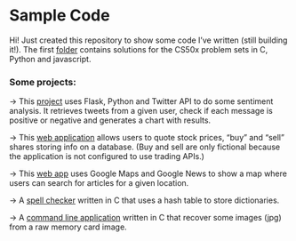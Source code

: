 # Sample Code 

Hi!
Just created this repository to show some code I’ve written (still building it!). The first [folder](https://github.com/csouto/samplecode/tree/master/CS50x) contains solutions for the CS50x problem sets in C, Python and javascript.

### Some projects:

-> This [project](https://github.com/csouto/samplecode/tree/master/CS50x/pset6/sentiments) uses Flask, Python and Twitter API to do some sentiment analysis. It retrieves tweets from a given user, check if each message is positive or negative and generates a chart with results.

-> This [web application](https://github.com/csouto/samplecode/tree/master/CS50x/pset7/finance) allows users to quote stock prices, “buy” and “sell” shares storing info on a database. (Buy and sell are only fictional because the application is not configured to use trading APIs.)

-> This [web app](https://github.com/csouto/samplecode/tree/master/CS50x/pset8) uses Google Maps and Google News to show a map where users can search for articles for a given location.

-> A [spell checker](https://github.com/csouto/samplecode/tree/master/CS50x/pset5/speller) written in C that uses a hash table to store dictionaries.

-> A [command line application](https://github.com/csouto/samplecode/tree/master/CS50x/pset4/recover) written in C that recover some images (jpg) from a raw memory card image.

